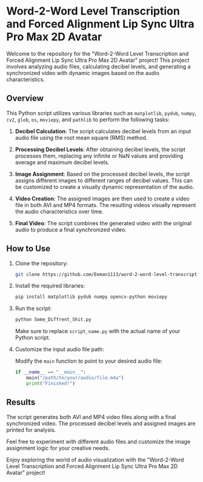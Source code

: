 # Word-2-Word Level Transcription and Forced Alignment Lip Sync Ultra Pro Max 2D Avatar

Welcome to the repository for the "Word-2-Word Level Transcription and Forced Alignment Lip Sync Ultra Pro Max 2D Avatar" project! This project involves analyzing audio files, calculating decibel levels, and generating a synchronized video with dynamic images based on the audio characteristics.

## Overview

This Python script utilizes various libraries such as `matplotlib`, `pydub`, `numpy`, `cv2`, `glob`, `os`, `moviepy`, and `pathlib` to perform the following tasks:

1. **Decibel Calculation**: The script calculates decibel levels from an input audio file using the root mean square (RMS) method.

2. **Processing Decibel Levels**: After obtaining decibel levels, the script processes them, replacing any infinite or NaN values and providing average and maximum decibel levels.

3. **Image Assignment**: Based on the processed decibel levels, the script assigns different images to different ranges of decibel values. This can be customized to create a visually dynamic representation of the audio.

4. **Video Creation**: The assigned images are then used to create a video file in both AVI and MP4 formats. The resulting videos visually represent the audio characteristics over time.

5. **Final Video**: The script combines the generated video with the original audio to produce a final synchronized video.

## How to Use

1. Clone the repository:

    ```bash
    git clone https://github.com/Eeman1113/word-2-word-level-transcription-and-forced-alignment-lip-sync-ultra-pro-max-2d-avatar.git
    ```

2. Install the required libraries:

    ```bash
    pip install matplotlib pydub numpy opencv-python moviepy
    ```

3. Run the script:

    ```bash
    python Some_Diffrent_Shit.py
    ```

    Make sure to replace `script_name.py` with the actual name of your Python script.

4. Customize the input audio file path:

    Modify the `main` function to point to your desired audio file:

    ```python
    if __name__ == "__main__":
        main("/path/to/your/audio/file.m4a")
        print("Finished!")
    ```

## Results

The script generates both AVI and MP4 video files along with a final synchronized video. The processed decibel levels and assigned images are printed for analysis.

Feel free to experiment with different audio files and customize the image assignment logic for your creative needs.

Enjoy exploring the world of audio visualization with the "Word-2-Word Level Transcription and Forced Alignment Lip Sync Ultra Pro Max 2D Avatar" project!
